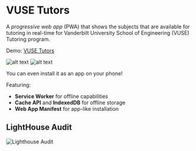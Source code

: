 VUSE Tutors
======
A *progressive web app* (PWA) that shows the subjects that are available for tutoring in real-time for Vanderbilt University School of Engineering (VUSE) Tutoring program. 

Demo: [VUSE Tutors](https://vusetutors.herokuapp.com/)

![alt text](https://raw.githubusercontent.com/iliyaML/vusetutors/master/splashpage.jpg "Splash Page")
![alt text](https://raw.githubusercontent.com/iliyaML/vusetutors/master/app.jpg "App Page")

You can even install it as an app on your phone!

Featuring:
* **Service Worker** for offline capabilities
* **Cache API** and **IndexedDB** for offline storage
* **Web App Manifest** for app-like installation

LightHouse Audit
------
![Lighthouse Audit](https://raw.githubusercontent.com/iliyaML/vusetutors/master/vusetutors-lighthouse-audit.PNG)